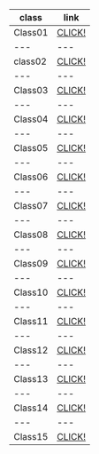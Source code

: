 **class** |**link**
--- | --- 
Class01 | [CLICK!](https://github.com/alaaalmasri12/reading-notes/blob/master/class-01)
--- | ---
class02 | [CLICK!](https://github.com/alaaalmasri12/reading-notes/blob/master/class-02)
--- | --- 
Class03 | [CLICK!](https://github.com/alaaalmasri12/reading-notes/blob/master/class-03)
--- | --- 
Class04 | [CLICK!](https://github.com/alaaalmasri12/reading-notes/blob/master/class-04)
--- | --- 
Class05 | [CLICK!](https://github.com/alaaalmasri12/reading-notes/blob/master/class-05)
--- | --- 
Class06 | [CLICK!](https://github.com/alaaalmasri12/reading-notes/blob/master/class-06)
--- | --- 
Class07 | [CLICK!](https://github.com/alaaalmasri12/reading-notes/blob/master/class-07)
--- | --- 
Class08 | [CLICK!](https://github.com/alaaalmasri12/reading-notes/blob/master/class-08)
--- | --- 
Class09 | [CLICK!](https://github.com/alaaalmasri12/reading-notes/blob/master/class-09)
--- | --- 
Class10 | [CLICK!](https://github.com/alaaalmasri12/reading-notes/blob/master/class-10)
--- | --- 
Class11 | [CLICK!](https://github.com/alaaalmasri12/reading-notes/blob/master/class-11)
--- | --- 
Class12 | [CLICK!](https://github.com/alaaalmasri12/reading-notes/blob/master/class-12)
--- | --- 
Class13 | [CLICK!](https://github.com/alaaalmasri12/reading-notes/blob/master/class-13)
--- | --- 
Class14 | [CLICK!](https://github.com/alaaalmasri12/reading-notes/blob/master/class-14)
--- | --- 
Class15 | [CLICK!](https://github.com/alaaalmasri12/reading-notes/blob/master/class-15)






